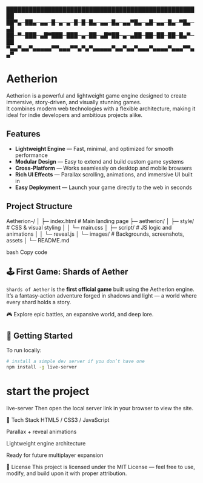 

████████████████████████████████████████████████████
██▀▄─██▄─▄▄─█─▄─▄─█─█─█▄─▄▄─█▄─▄▄▀█▄─▄█─▄▄─█▄─▀█▄─▄█
██─▀─███─▄█▀███─███─▄─██─▄█▀██─▄─▄██─██─██─██─█▄▀─██
▀▄▄▀▄▄▀▄▄▄▄▄▀▀▄▄▄▀▀▄▀▄▀▄▄▄▄▄▀▄▄▀▄▄▀▄▄▄▀▄▄▄▄▀▄▄▄▀▀▄▄▀


#  Aetherion

Aetherion is a powerful and lightweight game engine designed to create immersive, story-driven, and visually stunning games.  
It combines modern web technologies with a flexible architecture, making it ideal for indie developers and ambitious projects alike.

##  Features

-  **Lightweight Engine** — Fast, minimal, and optimized for smooth performance  
-  **Modular Design** — Easy to extend and build custom game systems  
-  **Cross-Platform** — Works seamlessly on desktop and mobile browsers  
-  **Rich UI Effects** — Parallax scrolling, animations, and immersive UI built in  
-  **Easy Deployment** — Launch your game directly to the web in seconds

##  Project Structure

Aetherion-/
│
├─ index.html # Main landing page
├─ aetherion/
│ ├─ style/ # CSS & visual styling
│ │ └─ main.css
│ ├─ script/ # JS logic and animations
│ │ └─ reveal.js
│ └─ images/ # Backgrounds, screenshots, assets
│
└─ README.md

bash
Copy code

## 🕹️ First Game: **Shards of Aether**

`Shards of Aether` is the **first official game** built using the Aetherion engine.  
It’s a fantasy-action adventure forged in shadows and light — a world where every shard holds a story.

🎮 Explore epic battles, an expansive world, and deep lore.

## 🚀 Getting Started

To run locally:

```bash
# install a simple dev server if you don’t have one
npm install -g live-server
```
# start the project
live-server
Then open the local server link in your browser to view the site.

🧰 Tech Stack
HTML5 / CSS3 / JavaScript

Parallax + reveal animations

Lightweight engine architecture

Ready for future multiplayer expansion

📜 License
This project is licensed under the MIT License — feel free to use, modify, and build upon it with proper attribution.
